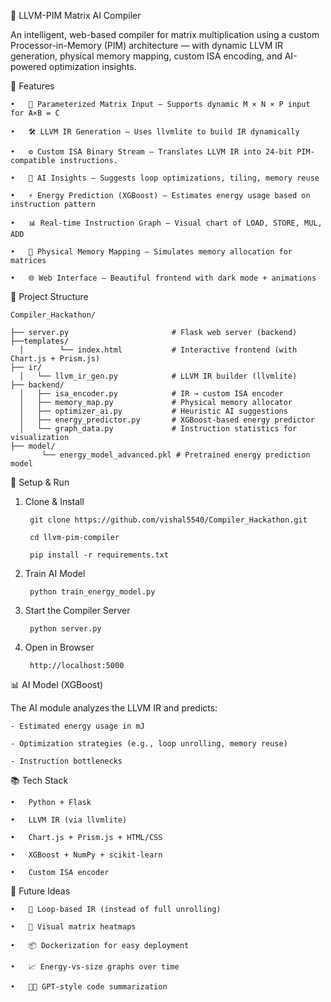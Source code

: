 🧠 LLVM-PIM Matrix AI Compiler

An intelligent, web-based compiler for matrix multiplication using a custom Processor-in-Memory (PIM) architecture — with dynamic LLVM IR generation, physical memory mapping, custom ISA encoding, and AI-powered optimization insights.

🚀 Features

    •	🔢 Parameterized Matrix Input – Supports dynamic M × N × P input for A×B = C
    
    •	🛠 LLVM IR Generation – Uses llvmlite to build IR dynamically
    
    •	⚙️ Custom ISA Binary Stream – Translates LLVM IR into 24-bit PIM-compatible instructions.
    
    •	🧠 AI Insights – Suggests loop optimizations, tiling, memory reuse
    
    •	⚡ Energy Prediction (XGBoost) – Estimates energy usage based on instruction pattern
    
    •	📊 Real-time Instruction Graph – Visual chart of LOAD, STORE, MUL, ADD
    
    •	🧭 Physical Memory Mapping – Simulates memory allocation for matrices
    
    •	🌐 Web Interface – Beautiful frontend with dark mode + animations

📁 Project Structure

    Compiler_Hackathon/
    
    ├── server.py                       # Flask web server (backend)
    ├──templates/
      │        └── index.html           # Interactive frontend (with Chart.js + Prism.js)
    ├── ir/
      │   └── llvm_ir_gen.py            # LLVM IR builder (llvmlite)
    ├── backend/
      │   ├── isa_encoder.py            # IR → custom ISA encoder
      │   ├── memory_map.py             # Physical memory allocator
      │   ├── optimizer_ai.py           # Heuristic AI suggestions
      │   ├── energy_predictor.py       # XGBoost-based energy predictor
      │   └── graph_data.py             # Instruction statistics for visualization
    ├── model/
           └── energy_model_advanced.pkl # Pretrained energy prediction model


🔧 Setup & Run

1. Clone & Install

        git clone https://github.com/vishal5540/Compiler_Hackathon.git
        
        cd llvm-pim-compiler
        
        pip install -r requirements.txt

3. Train AI Model

        python train_energy_model.py

4. Start the Compiler Server

        python server.py

5. Open in Browser

        http://localhost:5000

📊 AI Model (XGBoost)

The AI module analyzes the LLVM IR and predicts:

    - Estimated energy usage in mJ
    
    - Optimization strategies (e.g., loop unrolling, memory reuse)
    
    - Instruction bottlenecks

📚 Tech Stack

    •	Python + Flask
    
    •	LLVM IR (via llvmlite)
    
    •	Chart.js + Prism.js + HTML/CSS
    
    •	XGBoost + NumPy + scikit-learn
    
    •	Custom ISA encoder


🧠 Future Ideas

    •	🔁 Loop-based IR (instead of full unrolling)
    
    •	🧮 Visual matrix heatmaps
    
    •	📦 Dockerization for easy deployment
    
    •	📈 Energy-vs-size graphs over time
    
    •	🧑‍🏫 GPT-style code summarization

